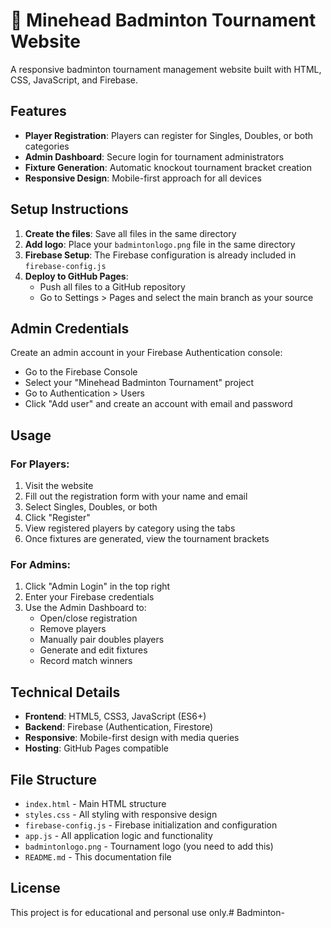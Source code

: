 # 🏸 Minehead Badminton Tournament Website

A responsive badminton tournament management website built with HTML, CSS, JavaScript, and Firebase.

## Features

- **Player Registration**: Players can register for Singles, Doubles, or both categories
- **Admin Dashboard**: Secure login for tournament administrators
- **Fixture Generation**: Automatic knockout tournament bracket creation
- **Responsive Design**: Mobile-first approach for all devices

## Setup Instructions

1. **Create the files**: Save all files in the same directory
2. **Add logo**: Place your `badmintonlogo.png` file in the same directory
3. **Firebase Setup**: The Firebase configuration is already included in `firebase-config.js`
4. **Deploy to GitHub Pages**: 
   - Push all files to a GitHub repository
   - Go to Settings > Pages and select the main branch as your source

## Admin Credentials

Create an admin account in your Firebase Authentication console:
- Go to the Firebase Console
- Select your "Minehead Badminton Tournament" project
- Go to Authentication > Users
- Click "Add user" and create an account with email and password

## Usage

### For Players:
1. Visit the website
2. Fill out the registration form with your name and email
3. Select Singles, Doubles, or both
4. Click "Register"
5. View registered players by category using the tabs
6. Once fixtures are generated, view the tournament brackets

### For Admins:
1. Click "Admin Login" in the top right
2. Enter your Firebase credentials
3. Use the Admin Dashboard to:
   - Open/close registration
   - Remove players
   - Manually pair doubles players
   - Generate and edit fixtures
   - Record match winners

## Technical Details

- **Frontend**: HTML5, CSS3, JavaScript (ES6+)
- **Backend**: Firebase (Authentication, Firestore)
- **Responsive**: Mobile-first design with media queries
- **Hosting**: GitHub Pages compatible

## File Structure

- `index.html` - Main HTML structure
- `styles.css` - All styling with responsive design
- `firebase-config.js` - Firebase initialization and configuration
- `app.js` - All application logic and functionality
- `badmintonlogo.png` - Tournament logo (you need to add this)
- `README.md` - This documentation file

## License

This project is for educational and personal use only.# Badminton-

